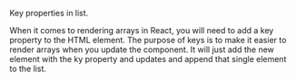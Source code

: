 Key properties in list.

When it comes to rendering arrays in React, you will need to add a key property to 
the HTML element.
The purpose of keys is to make it easier to render arrays when you update 
the component. It will just add the new element with the ky property and updates
and append that single element to the list. 